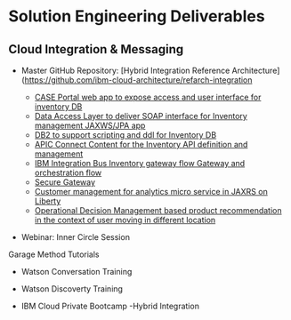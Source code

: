 # Solution Engineering Deliverables

## Cloud Integration & Messaging

- Master GitHub Repository: [Hybrid Integration Reference Architecture](https://github.com/ibm-cloud-architecture/refarch-integration
  - [CASE Portal web app to expose access and user interface for inventory DB](https://github.com/ibm-cloud-architecture/refarch-caseinc-app)
  - [Data Access Layer to deliver SOAP interface for Inventory management JAXWS/JPA app](https://github.com/ibm-cloud-architecture/refarch-integration-inventory-dal)
  - [DB2 to support scripting and ddl for Inventory DB](https://github.com/ibm-cloud-architecture/refarch-integration-inventory-db2)
  - [APIC Connect Content for the Inventory API definition and management](https://github.com/ibm-cloud-architecture/refarch-integration-api)
  - [IBM Integration Bus Inventory gateway flow Gateway and orchestration flow](https://github.com/ibm-cloud-architecture/refarch-integration-esb)
  - [Secure Gateway](https://github.com/ibm-cloud-architecture/refarch-integration-utilities) 
  - [Customer management for analytics micro service in JAXRS on Liberty](https://github.com/ibm-cloud-architecture/refarch-integration-services)
  - [Operational Decision Management based product recommendation in the context of user moving in different location](https://github.com/ibm-cloud-architecture/refarch-cognitive-prod-recommendations)

- Webinar: Inner Circle Session

Garage Method Tutorials
- Watson Conversation Training
- Watson Discoverty Training

- IBM Cloud Private Bootcamp
  -Hybrid Integration


